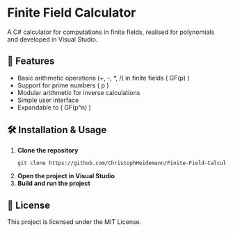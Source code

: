 # Finite Field Calculator

A C# calculator for computations in finite fields, realised for polynomials and developed in Visual Studio.

## 🚀 Features

- Basic arithmetic operations (+, -, *, /) in finite fields \( GF(p) \) 
- Support for prime numbers \( p \)
- Modular arithmetic for inverse calculations
- Simple user interface 
- Expandable to \( GF(p^n) \)

## 🛠 Installation & Usage

1. **Clone the repository**  
   ```sh
   git clone https://github.com/ChristophHeidemann/Finite-Field-Calculator.git
   ```
2. **Open the project in Visual Studio**  
3. **Build and run the project**  

## 📜 License

This project is licensed under the MIT License.

